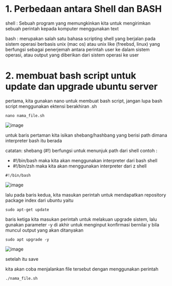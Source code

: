 # 1. Perbedaan antara Shell dan BASH

shell : Sebuah program yang memungkinkan kita untuk mengirimkan sebuah perintah kepada komputer menggunakan text

bash : merupakan salah satu bahasa scripting shell yang berjalan pada sistem operasi berbasis unix (mac os) atau unix like (freebsd, linux) yang berfungsi sebagai penerjemah antara perintah user ke dalam sistem operasi, atau output yang diberikan dari sistem operasi ke user

# 2. membuat bash script untuk update dan upgrade ubuntu server

pertama, kita gunakan nano untuk membuat bash script, jangan lupa bash script menggunakan ektensi berakhiran .sh
```
nano nama_file.sh
```
![image](https://user-images.githubusercontent.com/36489276/203330640-a9c73f4c-14f7-468b-bc25-e35ed5c3063a.png)

untuk baris pertaman kita isikan shebang/hashbang yang berisi path dimana interpreter bash itu berada

catatan: shebang (#!) berfungsi untuk menunjuk path dari shell
contoh : 
- #!/bin/bash maka kita akan menggunakan interpreter dari bash shell
- #!/bin/zsh maka kita akan menggunakan interpreter dari z shell

```
#!/bin/bash
```
![image](https://user-images.githubusercontent.com/36489276/203334801-9de623e2-31d7-4175-8c67-8b35bd3faddc.png)

lalu pada baris kedua, kita masukan perintah untuk mendapatkan repository package index dari ubuntu yaitu
```
sudo apt-get update
```

baris ketiga kita masukan perintah untuk melakuan upgrade sistem, lalu gunakan parameter -y di akhir untuk menginput konfirmasi bernilai y bila muncul output
yang akan ditanyakan
```
sudo apt upgrade -y
```
![image](https://user-images.githubusercontent.com/36489276/203335401-a9d37672-3676-4121-98e9-ca0fe23af394.png)

setelah itu save

kita akan coba menjalankan file tersebut dengan menggunakan perintah
```
./nama_file.sh
```

